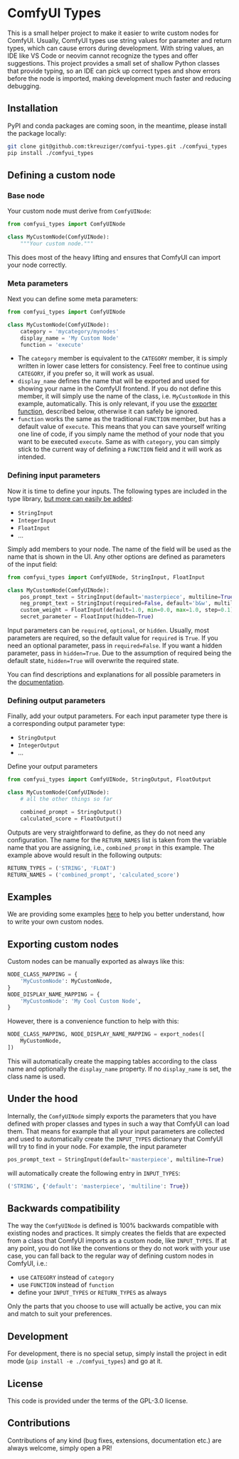 # ComfyUI Types

This is a small helper project to make it easier to write custom nodes for
ComfyUI. Usually, ComfyUI types use string values for parameter and return
types, which can cause errors during development. With string values, an IDE
like VS Code or neovim cannot recognize the types and offer suggestions. This
project provides a small set of shallow Python classes that provide typing, so
an IDE can pick up correct types and show errors before the node is imported,
making development much faster and reducing debugging.

## Installation

PyPI and conda packages are coming soon, in the meantime, please install the
package locally:

```bash
git clone git@github.com:tkreuziger/comfyui-types.git ./comfyui_types
pip install ./comfyui_types
```

## Defining a custom node

### Base node

Your custom node must derive from `ComfyUINode`:

```python
from comfyui_types import ComfyUINode

class MyCustomNode(ComfyUINode):
    """Your custom node."""
```

This does most of the heavy lifting and ensures that ComfyUI can import your
node correctly.

### Meta parameters

Next you can define some meta parameters:

```python
from comfyui_types import ComfyUINode

class MyCustomNode(ComfyUINode):
    category = 'mycategory/mynodes'
    display_name = 'My Custom Node'
    function = 'execute'
```

- The `category` member is equivalent to the `CATEGORY` member, it is simply
written in lower case letters for consistency. Feel free to continue using
`CATEGORY`, if you prefer so, it will work as usual.
- `display_name` defines the name that will be exported and used for showing
your name in the ComfyUI frontend. If you do not define this member, it will
simply use the name of the class, i.e. `MyCustomNode` in this example,
automatically. This is only relevant, if you use the [exporter
function](#exporting-custom-nodes), described below, otherwise it can safely
be ignored.
- `function` works the same as the traditional `FUNCTION` member, but has a
default value of `execute`. This means that you can save yourself writing one
line of code, if you simply name the method of your node that you want to be
executed `execute`. Same as with `category`, you can simply stick to the
current way of defining a `FUNCTION` field and it will work as intended.

### Defining input parameters

Now it is time to define your inputs. The following types are included in the
type library, [but more can easily be added](#extending-with-new-types):

- `StringInput`
- `IntegerInput`
- `FloatInput`
- ...

Simply add members to your node. The name of the field will be used as the name
that is shown in the UI. Any other options are defined as parameters of the
input field:

```python
from comfyui_types import ComfyUINode, StringInput, FloatInput

class MyCustomNode(ComfyUINode):
    pos_prompt_text = StringInput(default='masterpiece', multiline=True)
    neg_prompt_text = StringInput(required=False, default='b&w', multiline=True)
    custom_weight = FloatInput(default=1.0, min=0.0, max=1.0, step=0.1)
    secret_parameter = FloatInput(hidden=True)
```

Input parameters can be `required`, `optional`, or `hidden`. Usually, most
parameters are required, so the default value for `required` is `True`. If
you need an optional parameter, pass in `required=False`. If you want a hidden
parameter, pass in `hidden=True`. Due to the assumption of required being the
default state, `hidden=True` will overwrite the required state.

You can find descriptions and explanations for all possible parameters in the
[documentation](/docs).

### Defining output parameters

Finally, add your output parameters. For each input parameter type there is a
corresponding output parameter type:

- `StringOutput`
- `IntegerOutput`
- ...

Define your output parameters
```python
from comfyui_types import ComfyUINode, StringOutput, FloatOutput

class MyCustomNode(ComfyUINode):
    # all the other things so far

    combined_prompt = StringOutput()
    calculated_score = FloatOutput()
```

Outputs are very straightforward to define, as they do not need any
configuration. The name for the `RETURN_NAMES` list is taken from the variable
name that you are assigning, i.e., `combined_prompt` in this example. The
example above would result in the following outputs:

```python
RETURN_TYPES = ('STRING', 'FLOAT')
RETURN_NAMES = ('combined_prompt', 'calculated_score')
```

## Examples

We are providing some examples [here](/examples) to help you better understand,
how to write your own custom nodes.

## Exporting custom nodes

Custom nodes can be manually exported as always like this:

```python
NODE_CLASS_MAPPING = {
    'MyCustomNode': MyCustomNode,
}
NODE_DISPLAY_NAME_MAPPING = {
    'MyCustomNode': 'My Cool Custom Node',
}
```

However, there is a convenience function to help with this:

```python
NODE_CLASS_MAPPING, NODE_DISPLAY_NAME_MAPPING = export_nodes([
    MyCustomNode,
])
```

This will automatically create the mapping tables according to the class name
and optionally the `display_name` property. If no `display_name` is set, the
class name is used.

## Under the hood

Internally, the `ComfyUINode` simply exports the parameters that you have
defined with proper classes and types in such a way that ComfyUI can load them.
That means for example that all your input parameters are collected and used to
automatically create the `INPUT_TYPES` dictionary that ComfyUI will try to find
in your node. For example, the input parameter

```python
pos_prompt_text = StringInput(default='masterpiece', multiline=True)
```

will automatically create the following entry in `INPUT_TYPES`:

```python
('STRING', {'default': 'masterpiece', 'multiline': True})
```

## Backwards compatibility

The way the `ComfyUINode` is defined is 100% backwards compatible with existing
nodes and practices. It simply creates the fields that are expected from a class
that ComfyUI imports as a custom node, like `INPUT_TYPES`. If at any point, you
do not like the conventions or they do not work with your use case, you can fall
back to the regular way of defining custom nodes in ComfyUI, i.e.:

- use `CATEGORY` instead of `category`
- use `FUNCTION` instead of `function`
- define your `INPUT_TYPES` or `RETURN_TYPES` as always

Only the parts that you choose to use will actually be active, you can mix and
match to suit your preferences.

## Development

For development, there is no special setup, simply install the project in edit
mode (`pip install -e ./comfyui_types`) and go at it.

## License

This code is provided under the terms of the GPL-3.0 license.

## Contributions

Contributions of any kind (bug fixes, extensions, documentation etc.) are always
welcome, simply open a PR!
